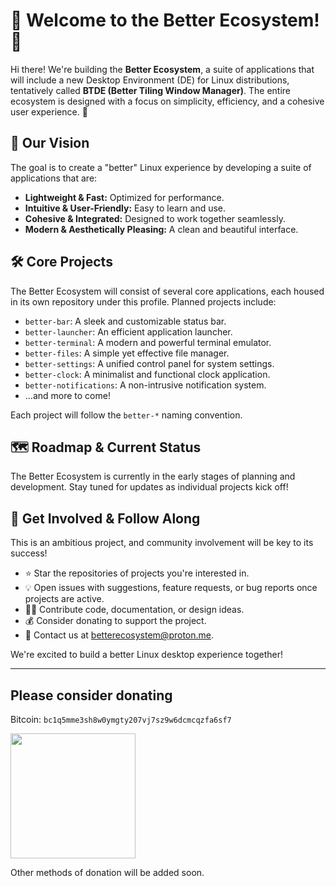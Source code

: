 # 🌟 Welcome to the Better Ecosystem! 🌟

Hi there! We're building the **Better Ecosystem**, a suite of applications that will include a new Desktop Environment (DE) for Linux distributions, tentatively called **BTDE (Better Tiling Window Manager)**. The entire ecosystem is designed with a focus on simplicity, efficiency, and a cohesive user experience. 🚀

## 👀 Our Vision

The goal is to create a "better" Linux experience by developing a suite of applications that are:
- **Lightweight & Fast:** Optimized for performance.
- **Intuitive & User-Friendly:** Easy to learn and use.
- **Cohesive & Integrated:** Designed to work together seamlessly.
- **Modern & Aesthetically Pleasing:** A clean and beautiful interface.

## 🛠️ Core Projects

The Better Ecosystem will consist of several core applications, each housed in its own repository under this profile. Planned projects include:

*   `better-bar`: A sleek and customizable status bar.
*   `better-launcher`: An efficient application launcher.
*   `better-terminal`: A modern and powerful terminal emulator.
*   `better-files`: A simple yet effective file manager.
*   `better-settings`: A unified control panel for system settings.
*   `better-clock`: A minimalist and functional clock application.
*   `better-notifications`: A non-intrusive notification system.
*   ...and more to come!

Each project will follow the `better-*` naming convention.

## 🗺️ Roadmap & Current Status

The Better Ecosystem is currently in the early stages of planning and development. Stay tuned for updates as individual projects kick off!

## 🤝 Get Involved & Follow Along

This is an ambitious project, and community involvement will be key to its success!
- ⭐ Star the repositories of projects you're interested in.
- 💡 Open issues with suggestions, feature requests, or bug reports once projects are active.
- 🧑‍💻 Contribute code, documentation, or design ideas.
- 💰 Consider donating to support the project.
- 📧 Contact us at betterecosystem@proton.me.

We're excited to build a better Linux desktop experience together!

---
## Please consider donating
Bitcoin: `bc1q5mme3sh8w0ymgty207vj7sz9w6dcmcqzfa6sf7`

<image src="https://github.com/user-attachments/assets/7ac3cccc-3ccc-4d38-adcd-ab69b5c67a1f" width='200'>

Other methods of donation will be added soon.

